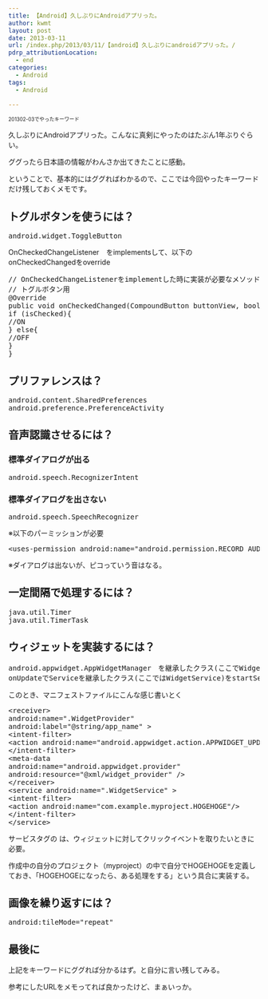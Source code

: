 ```yaml
---
title: 【Android】久しぶりにAndroidアプリった。
author: kwmt
layout: post
date: 2013-03-11
url: /index.php/2013/03/11/【android】久しぶりにandroidアプリった。/
pdrp_attributionLocation:
  - end
categories:
  - Android
tags:
  - Android

---
```

<span style="font-size: x-small;">201302-03でやったキーワード</span>

久しぶりにAndroidアプリった。こんなに真剣にやったのはたぶん1年ぶりぐらい。
  
ググったら日本語の情報がわんさか出てきたことに感動。
  
ということで、基本的にはググればわかるので、ここでは今回やったキーワードだけ残しておくメモです。

## トグルボタンを使うには？

<pre class="go">android.widget.ToggleButton</pre>

OnCheckedChangeListener　をimplementsして、以下のonCheckedChangedをoverride

<pre class="brush: java; title: ; notranslate" title="">// OnCheckedChangeListenerをimplementした時に実装が必要なメソッド
// トグルボタン用
@Override
public void onCheckedChanged(CompoundButton buttonView, boolean isChecked) {
if (isChecked){
//ON
} else{
//OFF
}
}
</pre>

## プリファレンスは？

<pre class="go">android.content.SharedPreferences
android.preference.PreferenceActivity</pre>

## 音声認識させるには？

### 標準ダイアログが出る

<pre class="go">android.speech.RecognizerIntent</pre>

### 標準ダイアログを出さない

<pre class="go">android.speech.SpeechRecognizer</pre>

※以下のパーミッションが必要

<pre class="go">&lt;uses-permission android:name="android.permission.RECORD_AUDIO"/&gt;
</pre>

※ダイアログは出ないが、ピコっていう音はなる。

## 一定間隔で処理するには？

<pre class="go">java.util.Timer
java.util.TimerTask</pre>

## ウィジェットを実装するには？

<pre class="go">android.appwidget.AppWidgetManager　を継承したクラス(ここでWidgetProvider)を作成
onUpdateでServiceを継承したクラス(ここではWidgetService)をstartService</pre>

このとき、マニフェストファイルにこんな感じ書いとく

<pre class="brush: xml; title: ; notranslate" title="">&lt;receiver&gt;
android:name=&quot;.WidgetProvider&quot;
android:label=&quot;@string/app_name&quot; &gt;
&lt;intent-filter&gt;
&lt;action android:name=&quot;android.appwidget.action.APPWIDGET_UPDATE&quot; /&gt;
&lt;/intent-filter&gt;
&lt;meta-data
android:name=&quot;android.appwidget.provider&quot;
android:resource=&quot;@xml/widget_provider&quot; /&gt;
&lt;/receiver&gt;
&lt;service android:name=&quot;.WidgetService&quot; &gt;
&lt;intent-filter&gt;
&lt;action android:name=&quot;com.example.myproject.HOGEHOGE&quot;/&gt;
&lt;/intent-filter&gt;
&lt;/service&gt;
</pre>

サービスタグの は、ウィジェットに対してクリックイベントを取りたいときに必要。
  
作成中の自分のプロジェクト（myproject）の中で自分でHOGEHOGEを定義しておき、「HOGEHOGEになったら、ある処理をする」という具合に実装する。

## 画像を繰り返すには？

<pre class="go">android:tileMode="repeat"</pre>

## 最後に

上記をキーワードにググれば分かるはず。と自分に言い残してみる。
  
参考にしたURLをメモってれば良かったけど、まぁいっか。